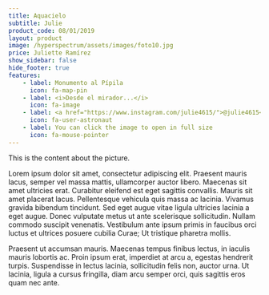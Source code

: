 ```yaml
---
title: Aquacielo
subtitle: Julie
product_code: 08/01/2019
layout: product
image: /hyperspectrum/assets/images/foto10.jpg
price: Juliette Ramírez
show_sidebar: false
hide_footer: true
features:
    - label: Monumento al Pípila
      icon: fa-map-pin
    - label: <i>Desde el mirador...</i>
      icon: fa-image
    - label: <a href="https://www.instagram.com/julie4615/">@julie4615</a>
      icon: fa-user-astronaut
    - label: You can click the image to open in full size
      icon: fa-mouse-pointer
---
```


This is the content about the picture.

Lorem ipsum dolor sit amet, consectetur adipiscing elit. Praesent mauris lacus, semper vel massa mattis, ullamcorper auctor libero. Maecenas sit amet ultricies erat. Curabitur eleifend est eget sagittis convallis. Mauris sit amet placerat lacus. Pellentesque vehicula quis massa ac lacinia. Vivamus gravida bibendum tincidunt. Sed eget augue vitae ligula ultricies lacinia a eget augue. Donec vulputate metus ut ante scelerisque sollicitudin. Nullam commodo suscipit venenatis. Vestibulum ante ipsum primis in faucibus orci luctus et ultrices posuere cubilia Curae; Ut tristique pharetra mollis. 

Praesent ut accumsan mauris. Maecenas tempus finibus lectus, in iaculis mauris lobortis ac. Proin ipsum erat, imperdiet at arcu a, egestas hendrerit turpis. Suspendisse in lectus lacinia, sollicitudin felis non, auctor urna. Ut lacinia, ligula a cursus fringilla, diam arcu semper orci, quis sagittis eros quam nec ante.
